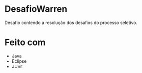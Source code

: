 # DesafioWarren

Desafio contendo a resolução dos desafios do processo seletivo.

# Feito com

- Java
- Eclipse
- JUnit
